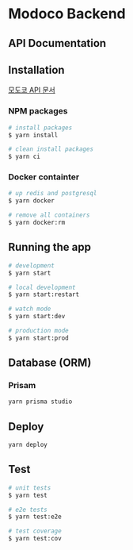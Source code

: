 # Modoco Backend

## API Documentation

## Installation

[모도코 API 문서](https://api.modocode.com/docs)

### NPM packages

```bash
# install packages
$ yarn install

# clean install packages
$ yarn ci
```

### Docker containter

```bash
# up redis and postgresql
$ yarn docker

# remove all containers
$ yarn docker:rm
```

## Running the app

```bash
# development
$ yarn start

# local development
$ yarn start:restart

# watch mode
$ yarn start:dev

# production mode
$ yarn start:prod
```

## Database (ORM)

### Prisam

```bash
yarn prisma studio
```

## Deploy

```bash
yarn deploy
```

## Test

```bash
# unit tests
$ yarn test

# e2e tests
$ yarn test:e2e

# test coverage
$ yarn test:cov
```
